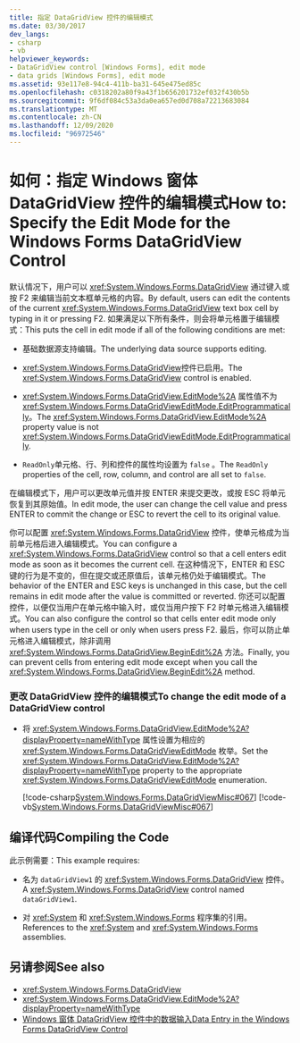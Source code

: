 ```yaml
---
title: 指定 DataGridView 控件的编辑模式
ms.date: 03/30/2017
dev_langs:
- csharp
- vb
helpviewer_keywords:
- DataGridView control [Windows Forms], edit mode
- data grids [Windows Forms], edit mode
ms.assetid: 93e117e8-94c4-411b-ba31-645e475ed85c
ms.openlocfilehash: c0318202a80f9a43f1b656201732ef032f430b5b
ms.sourcegitcommit: 9f6df084c53a3da0ea657ed0d708a72213683084
ms.translationtype: MT
ms.contentlocale: zh-CN
ms.lasthandoff: 12/09/2020
ms.locfileid: "96972546"
---
```

# <a name="how-to-specify-the-edit-mode-for-the-windows-forms-datagridview-control"></a><span data-ttu-id="7cf25-102">如何：指定 Windows 窗体 DataGridView 控件的编辑模式</span><span class="sxs-lookup"><span data-stu-id="7cf25-102">How to: Specify the Edit Mode for the Windows Forms DataGridView Control</span></span>
<span data-ttu-id="7cf25-103">默认情况下，用户可以 <xref:System.Windows.Forms.DataGridView> 通过键入或按 F2 来编辑当前文本框单元格的内容。</span><span class="sxs-lookup"><span data-stu-id="7cf25-103">By default, users can edit the contents of the current <xref:System.Windows.Forms.DataGridView> text box cell by typing in it or pressing F2.</span></span> <span data-ttu-id="7cf25-104">如果满足以下所有条件，则会将单元格置于编辑模式：</span><span class="sxs-lookup"><span data-stu-id="7cf25-104">This puts the cell in edit mode if all of the following conditions are met:</span></span>  
  
- <span data-ttu-id="7cf25-105">基础数据源支持编辑。</span><span class="sxs-lookup"><span data-stu-id="7cf25-105">The underlying data source supports editing.</span></span>  
  
- <span data-ttu-id="7cf25-106"><xref:System.Windows.Forms.DataGridView>控件已启用。</span><span class="sxs-lookup"><span data-stu-id="7cf25-106">The <xref:System.Windows.Forms.DataGridView> control is enabled.</span></span>  
  
- <span data-ttu-id="7cf25-107"><xref:System.Windows.Forms.DataGridView.EditMode%2A> 属性值不为 <xref:System.Windows.Forms.DataGridViewEditMode.EditProgrammatically>。</span><span class="sxs-lookup"><span data-stu-id="7cf25-107">The <xref:System.Windows.Forms.DataGridView.EditMode%2A> property value is not <xref:System.Windows.Forms.DataGridViewEditMode.EditProgrammatically>.</span></span>  
  
- <span data-ttu-id="7cf25-108">`ReadOnly`单元格、行、列和控件的属性均设置为 `false` 。</span><span class="sxs-lookup"><span data-stu-id="7cf25-108">The `ReadOnly` properties of the cell, row, column, and control are all set to `false`.</span></span>  
  
 <span data-ttu-id="7cf25-109">在编辑模式下，用户可以更改单元值并按 ENTER 来提交更改，或按 ESC 将单元恢复到其原始值。</span><span class="sxs-lookup"><span data-stu-id="7cf25-109">In edit mode, the user can change the cell value and press ENTER to commit the change or ESC to revert the cell to its original value.</span></span>  
  
 <span data-ttu-id="7cf25-110">你可以配置 <xref:System.Windows.Forms.DataGridView> 控件，使单元格成为当前单元格后进入编辑模式。</span><span class="sxs-lookup"><span data-stu-id="7cf25-110">You can configure a <xref:System.Windows.Forms.DataGridView> control so that a cell enters edit mode as soon as it becomes the current cell.</span></span> <span data-ttu-id="7cf25-111">在这种情况下，ENTER 和 ESC 键的行为是不变的，但在提交或还原值后，该单元格仍处于编辑模式。</span><span class="sxs-lookup"><span data-stu-id="7cf25-111">The behavior of the ENTER and ESC keys is unchanged in this case, but the cell remains in edit mode after the value is committed or reverted.</span></span> <span data-ttu-id="7cf25-112">你还可以配置控件，以便仅当用户在单元格中输入时，或仅当用户按下 F2 时单元格进入编辑模式。</span><span class="sxs-lookup"><span data-stu-id="7cf25-112">You can also configure the control so that cells enter edit mode only when users type in the cell or only when users press F2.</span></span> <span data-ttu-id="7cf25-113">最后，你可以防止单元格进入编辑模式，除非调用 <xref:System.Windows.Forms.DataGridView.BeginEdit%2A> 方法。</span><span class="sxs-lookup"><span data-stu-id="7cf25-113">Finally, you can prevent cells from entering edit mode except when you call the <xref:System.Windows.Forms.DataGridView.BeginEdit%2A> method.</span></span>  
  
### <a name="to-change-the-edit-mode-of-a-datagridview-control"></a><span data-ttu-id="7cf25-114">更改 DataGridView 控件的编辑模式</span><span class="sxs-lookup"><span data-stu-id="7cf25-114">To change the edit mode of a DataGridView control</span></span>  
  
- <span data-ttu-id="7cf25-115">将 <xref:System.Windows.Forms.DataGridView.EditMode%2A?displayProperty=nameWithType> 属性设置为相应的 <xref:System.Windows.Forms.DataGridViewEditMode> 枚举。</span><span class="sxs-lookup"><span data-stu-id="7cf25-115">Set the <xref:System.Windows.Forms.DataGridView.EditMode%2A?displayProperty=nameWithType> property to the appropriate <xref:System.Windows.Forms.DataGridViewEditMode> enumeration.</span></span>  
  
     [!code-csharp[System.Windows.Forms.DataGridViewMisc#067](~/samples/snippets/csharp/VS_Snippets_Winforms/System.Windows.Forms.DataGridViewMisc/CS/datagridviewmisc.cs#067)]
     [!code-vb[System.Windows.Forms.DataGridViewMisc#067](~/samples/snippets/visualbasic/VS_Snippets_Winforms/System.Windows.Forms.DataGridViewMisc/VB/datagridviewmisc.vb#067)]  
  
## <a name="compiling-the-code"></a><span data-ttu-id="7cf25-116">编译代码</span><span class="sxs-lookup"><span data-stu-id="7cf25-116">Compiling the Code</span></span>  
 <span data-ttu-id="7cf25-117">此示例需要：</span><span class="sxs-lookup"><span data-stu-id="7cf25-117">This example requires:</span></span>  
  
- <span data-ttu-id="7cf25-118">名为 `dataGridView1` 的 <xref:System.Windows.Forms.DataGridView> 控件。</span><span class="sxs-lookup"><span data-stu-id="7cf25-118">A <xref:System.Windows.Forms.DataGridView> control named `dataGridView1`.</span></span>  
  
- <span data-ttu-id="7cf25-119">对 <xref:System> 和 <xref:System.Windows.Forms> 程序集的引用。</span><span class="sxs-lookup"><span data-stu-id="7cf25-119">References to the <xref:System> and <xref:System.Windows.Forms> assemblies.</span></span>  
  
## <a name="see-also"></a><span data-ttu-id="7cf25-120">另请参阅</span><span class="sxs-lookup"><span data-stu-id="7cf25-120">See also</span></span>

- <xref:System.Windows.Forms.DataGridView>
- <xref:System.Windows.Forms.DataGridView.EditMode%2A?displayProperty=nameWithType>
- [<span data-ttu-id="7cf25-121">Windows 窗体 DataGridView 控件中的数据输入</span><span class="sxs-lookup"><span data-stu-id="7cf25-121">Data Entry in the Windows Forms DataGridView Control</span></span>](data-entry-in-the-windows-forms-datagridview-control.md)
